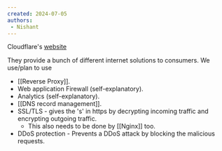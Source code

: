 ```yaml
---
created: 2024-07-05
authors:
 - Nishant
---
```

Cloudflare's [website](https://cloudflare.com) 

They provide a bunch of different internet solutions to consumers. We use/plan to use
- [[Reverse Proxy]].
- Web application Firewall (self-explanatory).
- Analytics (self-explanatory).
- [[DNS record management]].
- SSL/TLS - gives the 's' in https by decrypting incoming traffic and encrypting outgoing traffic. 
	- This also needs to be done by [[Nginx]] too.
- DDoS protection - Prevents a DDoS attack by blocking the malicious requests. 